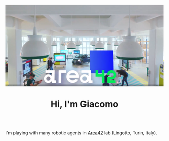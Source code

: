 <p><img align="center" src="https://github.com/marino-multipla/marino-multipla/blob/main/images/Area42_Cover.png" alt=""/></p>

<h1 align="center">Hi, I'm Giacomo</h1>
<br>
<br>

I'm playing with many robotic agents in  [Area42][area42] lab (Lingotto, Turin, Italy).</h2>
<br>

[area42]: https://www.reply.com/en/labs/area-42

<!--
**marino-multipla/marino-multipla** is a ✨ _special_ ✨ repository because its `README.md` (this file) appears on your GitHub profile.

Here are some ideas to get you started:

- 🔭 I’m currently working on ...
- 🌱 I’m currently learning ...
- 👯 I’m looking to collaborate on ...
- 🤔 I’m looking for help with ...
- 💬 Ask me about ...
- 📫 How to reach me: ...
- 😄 Pronouns: ...
- ⚡ Fun fact: ...
-->
